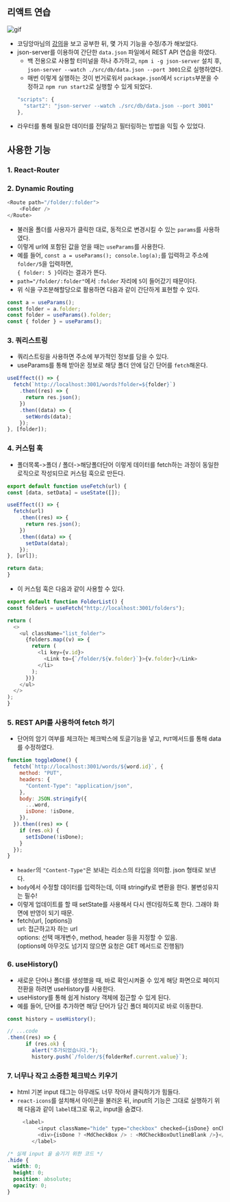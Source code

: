 ## 리액트 연습
![gif](https://user-images.githubusercontent.com/66292371/110033823-39db7600-7d7d-11eb-8e8b-d59e82cf033a.gif)
- 코딩앙마님의 [강의](https://youtu.be/05uFo_-SGXU)을 보고 공부한 뒤, 몇 가지 기능을 수정/추가 해보았다.
- json-server를 이용하여 간단한 `data.json` 파일에서 REST API 연습을 하였다.
  - 백 전용으로 사용할 터미널을 하나 추가하고, `npm i -g json-server` 설치 후,    
    `json-server --watch ./src/db/data.json --port 3001`으로 실행하였다.
  - 매번 이렇게 실행하는 것이 번거로워서 `package.json`에서 `scripts`부분을 수정하고 `npm run start2`로 실행할 수 있게 되었다.  
  ```javascript
  "scripts": {
    "start2": "json-server --watch ./src/db/data.json --port 3001"
  },
  ```
- 라우터를 통해 필요한 데이터를 전달하고 필터링하는 방법을 익힐 수 있었다.
## 사용한 기능
### 1. React-Router
### 2. Dynamic Routing
  ```javascript
  <Route path="/folder/:folder">
      <Folder />
  </Route>
  ```
  - 불러올 폴더를 사용자가 클릭한 대로, 동적으로 변경시킬 수 있는 `params`를 사용하였다.
  - 이렇게 url에 포함된 값을 얻을 때는 `useParams`를 사용한다.
  - 예를 들어, `const a = useParams(); console.log(a);`를 입력하고 주소에 `folder/5`을 입력하면,  
    `{ folder: 5 }`이라는 결과가 뜬다.
  - `path="/folder/:folder"`에서 `:folder` 자리에 `5`이 들어갔기 때문이다.
  - 위 식을 구조분해할당으로 활용하면 다음과 같이 간단하게 표현할 수 있다.
  ```javascript
  const a = useParams();
  const folder = a.folder;
  const folder = useParams().folder;
  const { folder } = useParams();
  ```
### 3. 쿼리스트링
  - 쿼리스트링을 사용하면 주소에 부가적인 정보를 담을 수 있다.
  - useParams를 통해 받아온 정보로 해당 폴더 안에 담긴 단어를 `fetch`해온다.
  ```javascript
  useEffect(() => {
    fetch(`http://localhost:3001/words?folder=${folder}`)
      .then((res) => {
        return res.json();
      })
      .then((data) => {
        setWords(data);
      });
  }, [folder]);
  ```
### 4. 커스텀 훅
  - 폴더목록->폴더 / 폴더->해당폴더단어 이렇게 데이터를 fetch하는 과정이 동일한 로직으로 작성되므로 커스텀 훅으로 만든다.
  ```javascript
  export default function useFetch(url) {
  const [data, setData] = useState([]);

  useEffect(() => {
    fetch(url)
      .then((res) => {
        return res.json();
      })
      .then((data) => {
        setData(data);
      });
  }, [url]);

  return data;
}

  ```
  - 이 커스텀 훅은 다음과 같이 사용할 수 있다.
  ```javascript
  export default function FolderList() {
  const folders = useFetch("http://localhost:3001/folders");

  return (
    <>
      <ul className="list_folder">
        {folders.map((v) => {
          return (
            <li key={v.id}>
              <Link to={`/folder/${v.folder}`}>{v.folder}</Link>
            </li>
          );
        })}
      </ul>
    </>
  );
}
  ```
### 5. REST API를 사용하여 fetch 하기
  - 단어의 암기 여부를 체크하는 체크박스에 토글기능을 넣고, `PUT`메서드를 통해 data를 수정하였다.
  ```javascript
  function toggleDone() {
    fetch(`http://localhost:3001/words/${word.id}`, {
      method: "PUT",
      headers: {
        "Content-Type": "application/json",
      },
      body: JSON.stringify({
        ...word,
        isDone: !isDone,
      }),
    }).then((res) => {
      if (res.ok) {
        setIsDone(!isDone);
      }
    });
  }
  ```
  - `header`의 `"Content-Type"`은 보내는 리소스의 타입을 의미함. json 형태로 보낸다.
  - `body`에서 수정할 데이터를 입력하는데, 이때 stringify로 변환을 한다. 불변성유지는 필수!
  - 이렇게 업데이트를 할 때 setState를 사용해서 다시 렌더링하도록 한다. 그래야 화면에 반영이 되기 때문.
  - fetch(url, [options])  
    url: 접근하고자 하는 url  
    options: 선택 매개변수, method, header 등을 지정할 수 있음.  
    (options에 아무것도 넘기지 않으면 요청은 GET 메서드로 진행됨!)  
### 6. useHistory()
  - 새로운 단어나 폴더를 생성했을 때, 바로 확인시켜줄 수 있게 해당 화면으로 페이지 전환을 하려면 useHistory를 사용한다.
  - useHistory를 통해 쉽게 history 객체에 접근할 수 있게 된다.
  - 예를 들어, 단어를 추가하면 해당 단어가 담긴 폴더 페이지로 바로 이동한다.
  ```javascript
  const history = useHistory();
  
  // ...code
  .then((res) => {
        if (res.ok) {
          alert("추가되었습니다.");
          history.push(`/folder/${folderRef.current.value}`);
  ```
### 7. 너무나 작고 소중한 체크박스 키우기
  - html 기본 input 태그는 아무래도 너무 작아서 클릭하기가 힘들다.
  - `react-icons`를 설치해서 아이콘을 불러온 뒤, input의 기능은 그대로 실행하기 위해 다음과 같이 `label`태그로 묶고, input을 숨겼다.
  ```javascript
       <label>
            <input className="hide" type="checkbox" checked={isDone} onChange={toggleDone} />
            <div>{isDone ? <MdCheckBox /> : <MdCheckBoxOutlineBlank />}</div>
          </label>
  ```
  ```css
  /* 실제 input 을 숨기기 위한 코드 */
  .hide {
    width: 0;
    height: 0;
    position: absolute;
    opacity: 0;
  }
  ```
